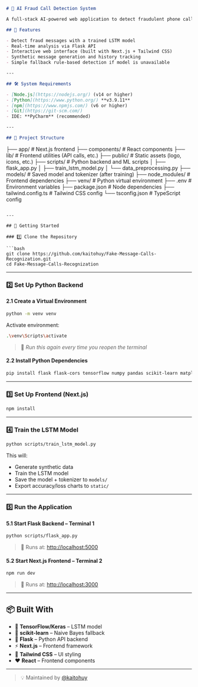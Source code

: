 ```markdown
# 🤖 AI Fraud Call Detection System

A full-stack AI-powered web application to detect fraudulent phone call messages using LSTM neural networks and NLP techniques.

## 🧠 Features

- Detect fraud messages with a trained LSTM model
- Real-time analysis via Flask API
- Interactive web interface (built with Next.js + Tailwind CSS)
- Synthetic message generation and history tracking
- Simple fallback rule-based detection if model is unavailable

---

## 🛠️ System Requirements

- [Node.js](https://nodejs.org/) (v14 or higher)
- [Python](https://www.python.org/) **v3.9.11**
- [npm](https://www.npmjs.com/) (v6 or higher)
- [Git](https://git-scm.com/)
- IDE: **PyCharm** (recommended)

---

## 📁 Project Structure

```

├── app/                  # Next.js frontend
├── components/           # React components
├── lib/                  # Frontend utilities (API calls, etc.)
├── public/               # Static assets (logo, icons, etc.)
├── scripts/              # Python backend and ML scripts
│   ├── flask\_app.py
│   ├── train\_lstm\_model.py
│   └── data\_preprocessing.py
├── models/               # Saved model and tokenizer (after training)
├── node\_modules/         # Frontend dependencies
├── venv/                 # Python virtual environment
├── .env                  # Environment variables
├── package.json          # Node dependencies
├── tailwind.config.ts    # Tailwind CSS config
└── tsconfig.json         # TypeScript config

````

---

## 🚀 Getting Started

### 1️⃣ Clone the Repository

```bash
git clone https://github.com/kaitohuy/Fake-Message-Calls-Recognization.git
cd Fake-Message-Calls-Recognization
````

---

### 2️⃣ Set Up Python Backend

#### 2.1 Create a Virtual Environment

```bash
python -m venv venv
```

Activate environment:

```bash
.\venv\Scripts\activate
```

> 🔁 *Run this again every time you reopen the terminal*

#### 2.2 Install Python Dependencies

```bash
pip install flask flask-cors tensorflow numpy pandas scikit-learn matplotlib
```

---

### 3️⃣ Set Up Frontend (Next.js)

```bash
npm install
```

---

### 4️⃣ Train the LSTM Model

```bash
python scripts/train_lstm_model.py
```

This will:

* Generate synthetic data
* Train the LSTM model
* Save the model + tokenizer to `models/`
* Export accuracy/loss charts to `static/`

---

### 5️⃣ Run the Application

#### 5.1 Start Flask Backend – Terminal 1

```bash
python scripts/flask_app.py
```

> 📍 Runs at: [http://localhost:5000](http://localhost:5000)

#### 5.2 Start Next.js Frontend – Terminal 2

```bash
npm run dev
```

> 📍 Runs at: [http://localhost:3000](http://localhost:3000)

---

## 📦 Built With

* 🧠 **TensorFlow/Keras** – LSTM model
* 🧪 **scikit-learn** – Naive Bayes fallback
* 🧪 **Flask** – Python API backend
* ⚡ **Next.js** – Frontend framework
* 🎨 **Tailwind CSS** – UI styling
* ❤️ **React** – Frontend components

---

> 💡 Maintained by [@kaitohuy](https://github.com/kaitohuy)
